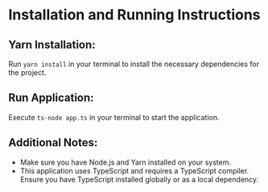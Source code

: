 # Installation and Running Instructions

## Yarn Installation:

Run `yarn install` in your terminal to install the necessary dependencies for the project.

## Run Application:

Execute `ts-node app.ts` in your terminal to start the application.

## Additional Notes:

- Make sure you have Node.js and Yarn installed on your system.
- This application uses TypeScript and requires a TypeScript compiler. Ensure you have TypeScript installed globally or as a local dependency.
